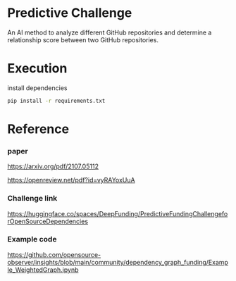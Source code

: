 # Predictive Challenge
An AI method to analyze different GitHub repositories and determine a relationship score between two GitHub repositories.

# Execution
install dependencies
```bash
pip install -r requirements.txt
```


# Reference 
### paper
https://arxiv.org/pdf/2107.05112

https://openreview.net/pdf?id=vyRAYoxUuA

### Challenge link
https://huggingface.co/spaces/DeepFunding/PredictiveFundingChallengeforOpenSourceDependencies

### Example code
https://github.com/opensource-observer/insights/blob/main/community/dependency_graph_funding/Example_WeightedGraph.ipynb
